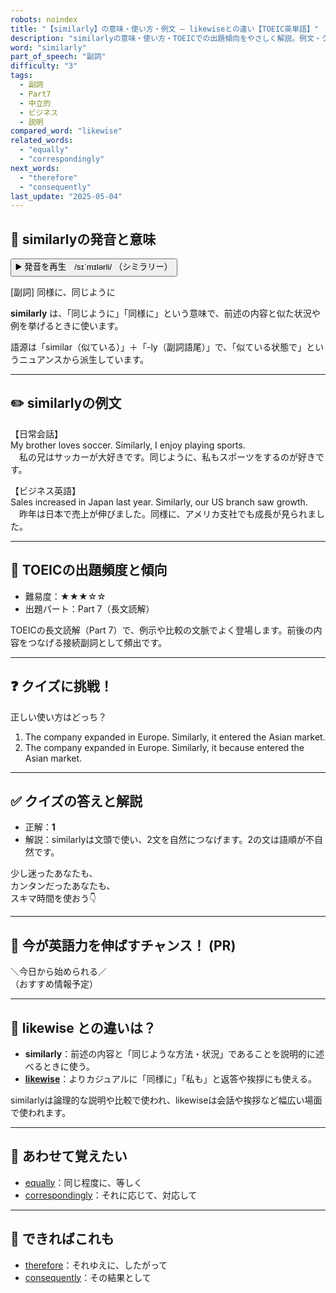 ```yaml
---
robots: noindex
title: "【similarly】の意味・使い方・例文 ― likewiseとの違い【TOEIC英単語】"
description: "similarlyの意味・使い方・TOEICでの出題傾向をやさしく解説。例文・クイズ付きでlikewiseとの違いもわかりやすく学べます。"
word: "similarly"
part_of_speech: "副詞"
difficulty: "3"
tags:
  - 副詞
  - Part7
  - 中立的
  - ビジネス
  - 説明
compared_word: "likewise"
related_words:
  - "equally"
  - "correspondingly"
next_words:
  - "therefore"
  - "consequently"
last_update: "2025-05-04"
---
```


## 🔰 similarlyの発音と意味

<button class="play-audio" onclick="playTTS('similarly')">
  <span class="play-audio-main">
    ▶️ 発音を再生　/sɪˈmɪlərli/
  </span>
  <span class="play-audio-sub">
    （シミラリー）
  </span>
</button>

[副詞] 同様に、同じように

**similarly** は、「同じように」「同様に」という意味で、前述の内容と似た状況や例を挙げるときに使います。

語源は「similar（似ている）」＋「-ly（副詞語尾）」で、「似ている状態で」というニュアンスから派生しています。

---

## ✏️ similarlyの例文

【日常会話】  
My brother loves soccer. Similarly, I enjoy playing sports.  
　私の兄はサッカーが大好きです。同じように、私もスポーツをするのが好きです。

【ビジネス英語】  
Sales increased in Japan last year. Similarly, our US branch saw growth.  
　昨年は日本で売上が伸びました。同様に、アメリカ支社でも成長が見られました。

---

## 🎯 TOEICの出題頻度と傾向

- 難易度：★★★☆☆
- 出題パート：Part 7（長文読解）

TOEICの長文読解（Part 7）で、例示や比較の文脈でよく登場します。前後の内容をつなげる接続副詞として頻出です。

---

## ❓ クイズに挑戦！

正しい使い方はどっち？

1. The company expanded in Europe. Similarly, it entered the Asian market.  
2. The company expanded in Europe. Similarly, it because entered the Asian market.

---

## ✅ クイズの答えと解説

- 正解：**1**
- 解説：similarlyは文頭で使い、2文を自然につなげます。2の文は語順が不自然です。

少し迷ったあなたも、  
カンタンだったあなたも、  
スキマ時間を使おう👇️

---

## 🚀 今が英語力を伸ばすチャンス！ (PR)

<div class="info-center">
＼今日から始められる／<br>  
（おすすめ情報予定）
</div>

---

## 🤔  likewise との違いは？

- **similarly**：前述の内容と「同じような方法・状況」であることを説明的に述べるときに使う。
- **[likewise](/word/likewise/)**：よりカジュアルに「同様に」「私も」と返答や挨拶にも使える。

similarlyは論理的な説明や比較で使われ、likewiseは会話や挨拶など幅広い場面で使われます。

---

## 🧩 あわせて覚えたい

- [equally](/word/equally/)：同じ程度に、等しく
- [correspondingly](/word/correspondingly/)：それに応じて、対応して

---

## 📖 できればこれも

- [therefore](/word/therefore/)：それゆえに、したがって
- [consequently](/word/consequently/)：その結果として

<!-- cvid: aid17_bid10 -->
